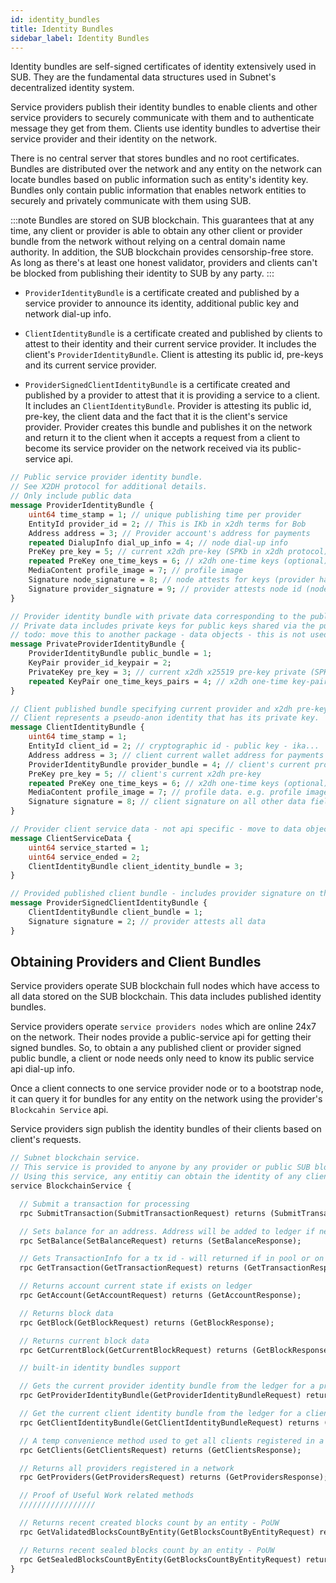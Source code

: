 ```yaml
---
id: identity_bundles
title: Identity Bundles
sidebar_label: Identity Bundles
---
```


Identity bundles are self-signed certificates of identity extensively used in SUB. They are the fundamental data structures used in Subnet's decentralized identity system.

Service providers publish their identity bundles to enable clients and other service providers to securely communicate with them and to authenticate message they get from them. Clients use identity bundles to advertise their service provider and their identity on the network.

There is no central server that stores bundles and no root certificates. Bundles are distributed over the network and any entity on the network can locate bundles based on public information such as entity's identity key. Bundles only contain public information that enables network entities to securely and privately communicate with them using SUB.

:::note
Bundles are stored on SUB blockchain. This guarantees that at any time, any client or provider is able to obtain any other client or provider bundle from the network without relying on a central domain name authority. In addition, the SUB blockchain provides censorship-free store. As long as there's at least one honest validator, providers and clients can't be blocked from publishing their identity to SUB by any party.
:::

- `ProviderIdentityBundle` is a certificate created and published by a service provider to announce its identity, additional public key and network dial-up info.

- `ClientIdentityBundle` is a certificate created and published by  clients to attest to their identity and their current service provider. It includes the client's `ProviderIdentityBundle`. Client is attesting its public id, pre-keys and its current service provider.

- `ProviderSignedClientIdentityBundle` is a certificate created and published by a provider to attest that it is providing a service to a client. It includes an `ClientIdentityBundle`. Provider is attesting its public id, pre-key, the client data and the fact that it is the client's service provider. Provider creates this bundle and publishes it on the network and return it to the client when it accepts a request from a client to become its service provider on the network received via its public-service api.

```protobuf
// Public service provider identity bundle.
// See X2DH protocol for additional details.
// Only include public data
message ProviderIdentityBundle {
    uint64 time_stamp = 1; // unique publishing time per provider
    EntityId provider_id = 2; // This is IKb in x2dh terms for Bob
    Address address = 3; // Provider account's address for payments
    repeated DialupInfo dial_up_info = 4; // node dial-up info
    PreKey pre_key = 5; // current x2dh pre-key (SPKb in x2dh protocol)
    repeated PreKey one_time_keys = 6; // x2dh one-time keys (optional)
    MediaContent profile_image = 7; // profile image
    Signature node_signature = 8; // node attests for keys (provider has node private key)
    Signature provider_signature = 9; // provider attests node id (node belongs to provider)
}

// Provider identity bundle with private data corresponding to the public data.
// Private data includes private keys for public keys shared via the public bundle
// todo: move this to another package - data objects - this is not used in the api
message PrivateProviderIdentityBundle {
    ProviderIdentityBundle public_bundle = 1;
    KeyPair provider_id_keypair = 2;
    PrivateKey pre_key = 3; // current x2dh x25519 pre-key private (SPKb in x2dh protocol)
    repeated KeyPair one_time_keys_pairs = 4; // x2dh one-time key-pairs (optional)
}

// Client published bundle specifying current provider and x2dh pre-keys
// Client represents a pseudo-anon identity that has its private key.
message ClientIdentityBundle {
    uint64 time_stamp = 1;
    EntityId client_id = 2; // cryptographic id - public key - ika...
    Address address = 3; // client current wallet address for payments
    ProviderIdentityBundle provider_bundle = 4; // client's current provider
    PreKey pre_key = 5; // client's current x2dh pre-key
    repeated PreKey one_time_keys = 6; // x2dh one-time keys (optional)
    MediaContent profile_image = 7; // profile data. e.g. profile image
    Signature signature = 8; // client signature on all other data fields
}

// Provider client service data - not api specific - move to data objects package
message ClientServiceData {
    uint64 service_started = 1;
    uint64 service_ended = 2;
    ClientIdentityBundle client_identity_bundle = 3;
}

// Provided published client bundle - includes provider signature on the data
message ProviderSignedClientIdentityBundle {
    ClientIdentityBundle client_bundle = 1;
    Signature signature = 2; // provider attests all data
}
```

## Obtaining Providers and Client Bundles

Service providers operate SUB blockchain full nodes which have access to all data stored on the SUB blockchain. This data includes published identity bundles.

Service providers operate `service providers nodes` which are online 24x7 on the network. Their nodes provide a public-service api for getting their signed bundles. So, to obtain a any published client or provider signed public bundle, a client or node needs only need to know its public service api dial-up info.

Once a client connects to one service provider node or to a bootstrap node, it can query it for bundles for any entity on the network using the provider's `Blockcahin Service` api.

Service providers sign publish the identity bundles of their clients based on client's requests.

```protobuf
// Subnet blockchain service.
// This service is provided to anyone by any provider or public SUB blockchain api provider.
// Using this service, any entitiy can obtain the identity of any client or provider on the network.
service BlockchainService {

  // Submit a transaction for processing
  rpc SubmitTransaction(SubmitTransactionRequest) returns (SubmitTransactionResponse);

  // Sets balance for an address. Address will be added to ledger if needed. Used in genesis only.
  rpc SetBalance(SetBalanceRequest) returns (SetBalanceResponse);

  // Gets TransactionInfo for a tx id - will returned if in pool or on ledger
  rpc GetTransaction(GetTransactionRequest) returns (GetTransactionResponse);

  // Returns account current state if exists on ledger
  rpc GetAccount(GetAccountRequest) returns (GetAccountResponse);

  // Returns block data
  rpc GetBlock(GetBlockRequest) returns (GetBlockResponse);

  // Returns current block data
  rpc GetCurrentBlock(GetCurrentBlockRequest) returns (GetBlockResponse);

  // built-in identity bundles support

  // Gets the current provider identity bundle from the ledger for a provider id
  rpc GetProviderIdentityBundle(GetProviderIdentityBundleRequest) returns (GetProviderIdentityBundleResponse);

  // Get the current client identity bundle from the ledger for a client id
  rpc GetClientIdentityBundle(GetClientIdentityBundleRequest) returns (GetClientIdentityBundleResponse);

  // A temp convenience method used to get all clients registered in a network
  rpc GetClients(GetClientsRequest) returns (GetClientsResponse);

  // Returns all providers registered in a network
  rpc GetProviders(GetProvidersRequest) returns (GetProvidersResponse);

  // Proof of Useful Work related methods
  /////////////////

  // Returns recent created blocks count by an entity - PoUW
  rpc GetValidatedBlocksCountByEntity(GetBlocksCountByEntityRequest) returns (GetBlocksCountByEntityResponse);

  // Returns recent sealed blocks count by an entity - PoUW
  rpc GetSealedBlocksCountByEntity(GetBlocksCountByEntityRequest) returns (GetBlocksCountByEntityResponse);
}
```
